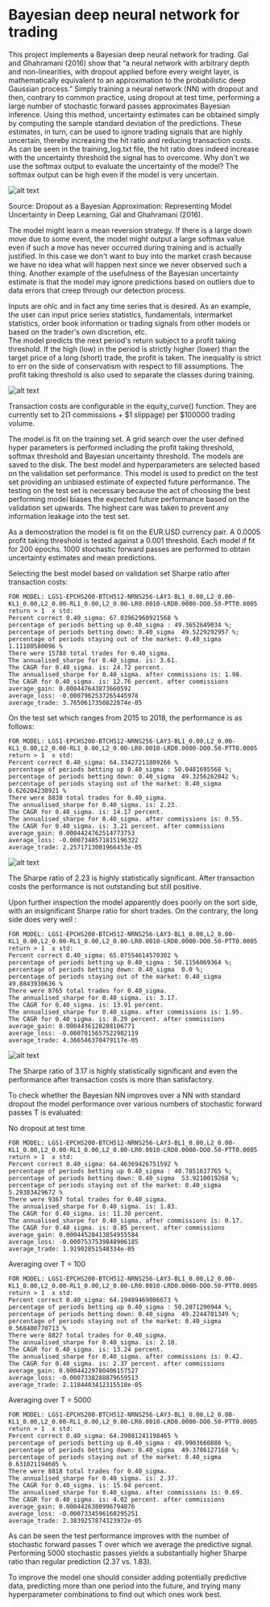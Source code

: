 # Bayesian deep neural network for trading

This project implements a Bayesian deep neural network for trading. Gal and Ghahramani (2016) show that “a neural network with arbitrary depth and non-linearities, with dropout applied before every weight layer, is mathematically equivalent to an approximation to the probabilistic deep Gaussian process.” Simply training a neural network (NN) with dropout and then, contrary to common practice, using dropout at test time, performing a large number of stochastic forward passes approximates Bayesian inference. Using this method, uncertainty estimates can be obtained simply by computing the sample standard deviation of the predictions. These estimates, in turn, can be used to ignore trading signals that are highly uncertain, thereby increasing the hit ratio and reducing transaction costs. As can be seen in the training_log.txt file, the hit ratio does indeed increase with the uncertainty threshold the signal has to overcome. Why don't we use the softmax output to evaluate the uncertainty of the model? The softmax output can be high even if the model is very uncertain. 

![alt text](https://github.com/jpwoeltjen/BayesianDNN/blob/master/softmax_output.png)

Source: Dropout as a Bayesian Approximation: Representing Model Uncertainty in Deep Learning, Gal and Ghahramani (2016). 

The model might learn a mean reversion strategy. If there is a large down move due to some event, the model might output a large softmax value even if such a move has never occurred during training and is actually justified. In this case we don't want to buy into the market crash because we have no idea what will happen next since we never observed such a thing. Another example of the usefulness of the Bayesian uncertainty estimate is that the model may ignore predictions based on outliers due to data errors that creep through our detection process. 



Inputs are ohlc and in fact any time series that is desired. As an example, the user can input price series statistics, fundamentals, intermarket statistics, order book information or trading signals from other models or based on the trader's own discretion, etc.  
The model predicts the next period's return subject to a profit taking threshold. If the high (low) in the period is strictly higher (lower) than the target price of a long (short) trade, the profit is taken. The inequality is strict to err on the side of conservatism with respect to fill assumptions. The profit taking threshold is also used to separate the classes during training. 

![alt text](https://github.com/jpwoeltjen/BayesianDNN/blob/master/open_box_prediction_white.png)
 
Transaction costs are configurable in the equity_curve() function. They are currently set to $2 ($1 commissions + $1 slippage) per $100000 trading volume. 

The model is fit on the training set. A grid search over the user defined hyper parameters is performed including the profit taking threshold, softmax threshold and Bayesian uncertainty threshold. The models are saved to the disk. The best model and hyperparameters are selected based on the validation set performance. This model is used to predict on the test set providing an unbiased estimate of expected future performance. The testing on the test set is necessary because the act of choosing the best performing model biases the expected future performance based on the validation set upwards. The highest care was taken to prevent any information leakage into the test set. 

As a demonstration the model is fit on the EUR.USD currency pair. A 0.0005 profit taking threshold is tested against a 0.001 threshold. Each model if fit for 200 epochs. 1000 stochastic forward passes are performed to obtain uncertainty estimates and mean predictions. 

Selecting the best model based on validation set Sharpe ratio after transaction costs:

```
FOR MODEL: LGS1-EPCHS200-BTCH512-NRNS256-LAY3-BL1_0.00,L2_0.00-KL1_0.00,L2_0.00-RL1_0.00,L2_0.00-LR0.0010-LRD0.0000-DO0.50-PTT0.0005
return > 1  x std: 
Percent correct 0.40_sigma: 67.03962960921568 %
percentage of periods betting up 0.40_sigma : 49.3652649034 %;
percentage of periods betting down: 0.40_sigma  49.5229292957 %; 
percentage of periods staying out of the market: 0.40_sigma  1.11180580096 %
There were 15788 total trades for 0.40_sigma.
The annualised_sharpe for 0.40_sigma. is: 3.61.
The CAGR for 0.40_sigma. is: 24.72 percent.
The annualised_sharpe for 0.40_sigma. after commissions is: 1.98.
The CAGR for 0.40_sigma. is: 12.76 percent. after commissions
average_gain: 0.000447643873660592
average_loss: -0.0007962537265445978
average_trade: 3.7650617350822874e-05
```

On the test set which ranges from 2015 to 2018, the performance is as follows:

```
FOR MODEL: LGS1-EPCHS200-BTCH512-NRNS256-LAY3-BL1_0.00,L2_0.00-KL1_0.00,L2_0.00-RL1_0.00,L2_0.00-LR0.0010-LRD0.0000-DO0.50-PTT0.0005
return > 1  x std: 
Percent correct 0.40_sigma: 64.33427211809266 %
percentage of periods betting up 0.40_sigma : 50.0481695568 %; 
percentage of periods betting down: 0.40_sigma  49.3256262042 %; 
percentage of periods staying out of the market: 0.40_sigma  0.626204238921 %
There were 8838 total trades for 0.40_sigma.
The annualised_sharpe for 0.40_sigma. is: 2.23.
The CAGR for 0.40_sigma. is: 14.17 percent.
The annualised_sharpe for 0.40_sigma. after commissions is: 0.55.
The CAGR for 0.40_sigma. is: 3.21 percent. after commissions
average_gain: 0.0004424762514773753
average_loss: -0.0007348571815196322
average_trade: 2.2571713001966453e-05
```
![alt text](https://github.com/jpwoeltjen/BayesianDNN/blob/master/Equity_curves/equity_curve_0.40_softmax_1.00_Bayesian_z_score.png)

The Sharpe ratio of 2.23 is highly statistically significant. After transaction costs the performance is not outstanding but still positive.


Upon further inspection the model apparently does poorly on the sort side, with an insignificant Sharpe ratio for short trades. On the contrary, the long side does very well :

```
FOR MODEL: LGS1-EPCHS200-BTCH512-NRNS256-LAY3-BL1_0.00,L2_0.00-KL1_0.00,L2_0.00-RL1_0.00,L2_0.00-LR0.0010-LRD0.0000-DO0.50-PTT0.0005
return > 1  x std: 
Percent correct 0.40_sigma: 65.07554614570302 %
percentage of periods betting up 0.40_sigma : 50.1156069364 %;
percentage of periods betting down: 0.40_sigma  0.0 %;
percentage of periods staying out of the market: 0.40_sigma  49.8843930636 %
There were 8765 total trades for 0.40_sigma.
The annualised_sharpe for 0.40_sigma. is: 3.17.
The CAGR for 0.40_sigma. is: 13.91 percent.
The annualised_sharpe for 0.40_sigma. after commissions is: 1.95.
The CAGR for 0.40_sigma. is: 8.29 percent. after commissions
average_gain: 0.0004436128288106771
average_loss: -0.0007015657522902119
average_trade: 4.366546370479117e-05
```
![alt text](https://github.com/jpwoeltjen/BayesianDNN/blob/master/Equity_curves/equity_curve_0.40_softmax_1.00_Bayesian_z_score_long_only.png)

The Sharpe ratio of 3.17 is highly statistically significant and even the performance after transaction costs is more than satisfactory. 


To check whether the Bayesian NN improves over a NN with standard dropout the model performance over various numbers of stochastic forward passes T is evaluated:

No dropout at test time

```
FOR MODEL: LGS1-EPCHS200-BTCH512-NRNS256-LAY3-BL1_0.00,L2_0.00-KL1_0.00,L2_0.00-RL1_0.00,L2_0.00-LR0.0010-LRD0.0000-DO0.50-PTT0.0005
return > 1  x std: 
Percent correct 0.40_sigma: 64.46369426751592 %
percentage of periods betting up 0.40_sigma : 40.7851637765 %; 
percentage of periods betting down: 0.40_sigma  53.9210019268 %; 
percentage of periods staying out of the market: 0.40_sigma  5.29383429672 %
There were 9367 total trades for 0.40_sigma.
The annualised_sharpe for 0.40_sigma. is: 1.83.
The CAGR for 0.40_sigma. is: 11.30 percent.
The annualised_sharpe for 0.40_sigma. after commissions is: 0.17.
The CAGR for 0.40_sigma. is: 0.85 percent. after commissions
average_gain: 0.00044528413854955584
average_loss: -0.0007537539848906185
average_trade: 1.91902851548334e-05
```

Averaging over T = 100

```
FOR MODEL: LGS1-EPCHS200-BTCH512-NRNS256-LAY3-BL1_0.00,L2_0.00-KL1_0.00,L2_0.00-RL1_0.00,L2_0.00-LR0.0010-LRD0.0000-DO0.50-PTT0.0005
return > 1  x std: 
Percent correct 0.40_sigma: 64.19489469086673 %
percentage of periods betting up 0.40_sigma : 50.2071290944 %; 
percentage of periods betting down: 0.40_sigma  49.2244701349 %; 
percentage of periods staying out of the market: 0.40_sigma  0.568400770713 %
There were 8827 total trades for 0.40_sigma.
The annualised_sharpe for 0.40_sigma. is: 2.10.
The CAGR for 0.40_sigma. is: 13.24 percent.
The annualised_sharpe for 0.40_sigma. after commissions is: 0.42.
The CAGR for 0.40_sigma. is: 2.37 percent. after commissions
average_gain: 0.00044229780406157527
average_loss: -0.0007338288879659513
average_trade: 2.1184403412315518e-05
```

Averaging over T = 5000 

```
FOR MODEL: LGS1-EPCHS200-BTCH512-NRNS256-LAY3-BL1_0.00,L2_0.00-KL1_0.00,L2_0.00-RL1_0.00,L2_0.00-LR0.0010-LRD0.0000-DO0.50-PTT0.0005
return > 1  x std: 
Percent correct 0.40_sigma: 64.39081241198465 %
percentage of periods betting up 0.40_sigma : 49.9903660886 %; 
percentage of periods betting down: 0.40_sigma  49.3786127168 %; 
percentage of periods staying out of the market: 0.40_sigma  0.631021194605 %
There were 8818 total trades for 0.40_sigma.
The annualised_sharpe for 0.40_sigma. is: 2.37.
The CAGR for 0.40_sigma. is: 15.04 percent.
The annualised_sharpe for 0.40_sigma. after commissions is: 0.69.
The CAGR for 0.40_sigma. is: 4.02 percent. after commissions
average_gain: 0.0004426380996794876
average_loss: -0.0007334596160295251
average_trade: 2.3839257874323972e-05
```

As can be seen the test performance improves with the number of stochastic forward passes T over which we average the predictive signal. Performing 5000 stochastic passes yields a substantially higher Sharpe ratio than regular prediction (2.37 vs. 1.83).  

To improve the model one should consider adding potentially predictive data, predicting more than one period into the future, and trying many hyperparameter combinations to find out which ones work best. 

